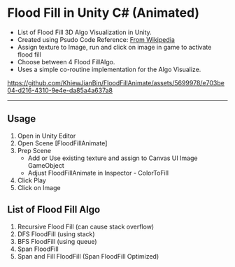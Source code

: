 # Flood Fill in Unity C# (Animated)
 - List of Flood Fill 3D Algo Visualization in Unity.
 - Created using Psudo Code Reference: [From Wikipedia](https://en.wikipedia.org/wiki/Flood_fill)
 - Assign texture to Image, run and click on image in game to activate flood fill
 - Choose between 4 Flood FillAlgo.
 - Uses a simple co-routine implementation for the Algo Visualize.

https://github.com/KhiewJianBin/FloodFillAnimate/assets/5699978/e703be04-d216-4310-9e4e-da85a4a637a8

--------------
## Usage
1. Open in Unity Editor
2. Open Scene [FloodFillAnimate]
3. Prep Scene
   - Add or Use existing texture and assign to Canvas UI Image GameObject
   - Adjust FloodFillAnimate in Inspector - ColorToFill
5. Click Play
6. Click on Image

## List of Flood Fill Algo
1. Recursive Flood Fill (can cause stack overflow)
2. DFS FloodFill (using stack)
2. BFS FloodFill (using queue)
3. Span FloodFill
4. Span and Fill FloodFill (Span FloodFill Optimized)
